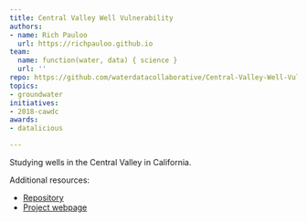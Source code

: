 ```yaml
---
title: Central Valley Well Vulnerability
authors:
- name: Rich Pauloo
  url: https://richpauloo.github.io
team:
  name: function(water, data) { science }
  url: ''
repo: https://github.com/waterdatacollaborative/Central-Valley-Well-Vulnerability
topics:
- groundwater
initiatives:
- 2018-cawdc
awards:
- datalicious

---
```


Studying wells in the Central Valley in California.

Additional resources:

- [Repository](https://github.com/richpauloo/cawdc)
- [Project webpage](https://richpauloo.github.io/flexdash.html)

